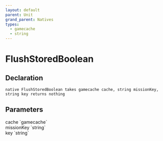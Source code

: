 ```yaml
---
layout: default
parent: Unit
grand_parent: Natives
types:
  - gamecache
  - string
---
```


# FlushStoredBoolean

## Declaration

```
native FlushStoredBoolean takes gamecache cache, string missionKey, string key returns nothing
```

## Parameters
<dl>
  <dt>cache `gamecache`</dt>
  <dd></dd>

  <dt>missionKey `string`</dt>
  <dd></dd>

  <dt>key `string`</dt>
  <dd></dd>
</dl>